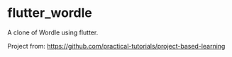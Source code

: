 # flutter_wordle

A clone of Wordle using flutter.

Project from: https://github.com/practical-tutorials/project-based-learning
